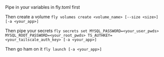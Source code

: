 Pipe in your variables in fly.toml first


Then create a volume
```fly volumes create <volume_name> [--size <size>] [-a <your_app>]```

Then pipe your secrets
```fly secrets set MYSQL_PASSWORD=<your_user_pwds> MYSQL_ROOT_PASSWORD=<your_root_pwds> TS_AUTHKEY=<your_tailscale_auth_key> [-a <your_app>]```

Then go ham on it
```fly launch [-a <your_app>]```